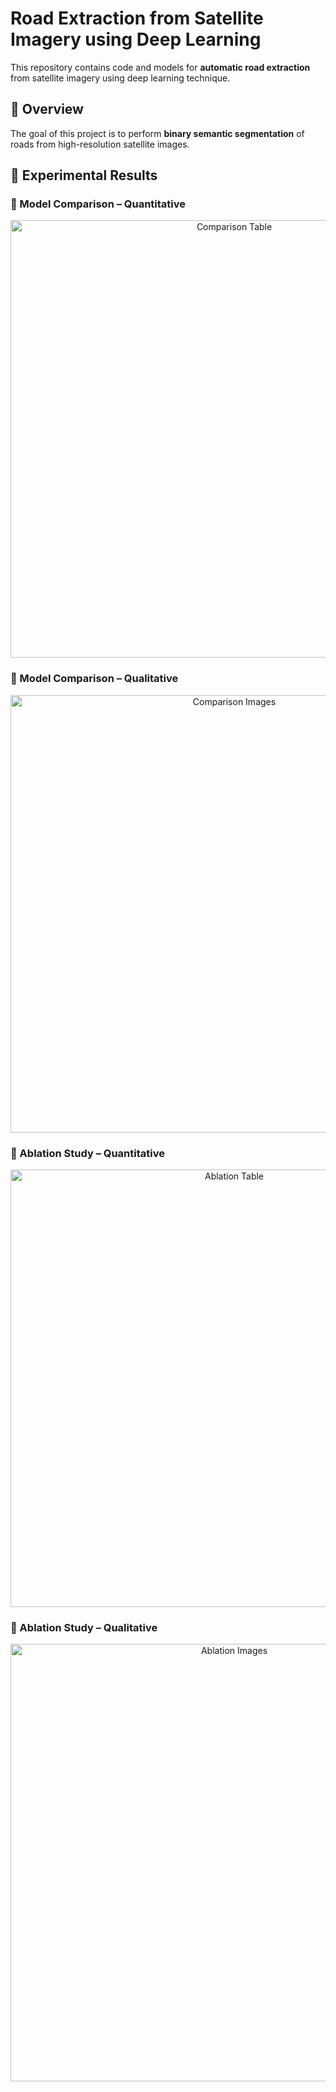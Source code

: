 # Road Extraction from Satellite Imagery using Deep Learning

This repository contains code and models for **automatic road extraction** from satellite imagery using deep learning technique.

## 📌 Overview

The goal of this project is to perform **binary semantic segmentation** of roads from high-resolution satellite images. 

## 🧪 Experimental Results

### 🔹 Model Comparison – Quantitative

<p align="center">
  <img src="results/comparison_table.png" alt="Comparison Table" width="700"/>
</p>

### 🔹 Model Comparison – Qualitative

<p align="center">
  <img src="results/comparison_images.png" alt="Comparison Images" width="700"/>
</p>

### 🔹 Ablation Study – Quantitative

<p align="center">
  <img src="results/ablation_table.png" alt="Ablation Table" width="700"/>
</p>

### 🔹 Ablation Study – Qualitative

<p align="center">
  <img src="results/ablation_images.png" alt="Ablation Images" width="700"/>
</p>
